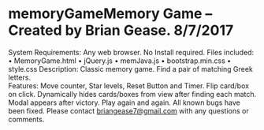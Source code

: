 # memoryGameMemory Game – Created by Brian Gease. 8/7/2017
System Requirements:  Any web browser.  No Install required.
Files included:  
• MemoryGame.html
• jQuery.js
• memJava.js
• bootstrap.min.css
• style.css
Description:  Classic memory game.  Find a pair of matching Greek letters.  
Features:  Move counter, Star levels, Reset Button and Timer.  Flip card/box on click.  Dynamically hides cards/boxes from view after finding each match.  Modal appears after victory.  Play again and again.
All known bugs have been fixed. 
Please contact briangease7@gmail.com with any questions or comments.

